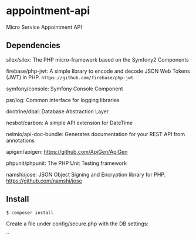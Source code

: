 # appointment-api
Micro Service Appointment API

## Dependencies
  silex/silex: The PHP micro-framework based on the Symfony2 Components

  firebase/php-jwt: A simple library to encode and decode JSON Web Tokens (JWT) in PHP.
  ``https://github.com/firebase/php-jwt``

  symfony/console: Symfony Console Component

  psr/log: Common interface for logging libraries

  doctrine/dbal: Database Abstraction Layer

  nesbot/carbon: A simple API extension for DateTime

  nelmio/api-doc-bundle: Generates documentation for your REST API from annotations
  
  apigen/apigen: https://github.com/ApiGen/ApiGen

  phpunit/phpunit: The PHP Unit Testing framework
  
  namshi/jose: JSON Object Signing and Encryption library for PHP.
  https://github.com/namshi/jose


## Install

``
$ composer install
``

Create a file under config/secure.php with the DB settings:

``
<?php

  //  Fake login and password.
  $secure['db.dbname'] = "poly";
  $secure['db.user'] = "poly";
  $secure['db.password'] = "poly";
``



## RESTful URLs

http://www.sitepoint.com/php-authorization-jwt-json-web-tokens/

http://www.sitepoint.com/introduction-silex-symfony-micro-framework/

http://www.vinaysahni.com/best-practices-for-a-pragmatic-restful-api#restful

https://developer.github.com/v3/gists/#list-gists
https://stripe.com/docs/api#create_customer

http://gonzalo123.com/2014/05/05/token-based-authentication-with-silex-applications/


## RESTful Resources

GET /v1/specialities - Retrieves a list of specialities

GET /v1/specialities/19 - Retrieves a specific speciality

GET /v1/specialities/19/doctors - Retrieves list of doctors for specialities #12

GET /v1/doctors/38 - Retrieves doctors #38

GET /v1/doctors/38/bookings/2015-06-12 Retrieves doctors available slots on #2015-06-12

POST /v1/doctors/38/bookings/2015-06-12 Add a booking on #2015-06-12

## Database

medecins

specialites

authentification
